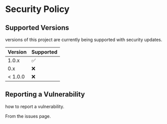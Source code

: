 # Security Policy

## Supported Versions

versions of this project are
currently being supported with security updates.

| Version | Supported          |
| ------- | ------------------ |
| 1.0.x   | :white_check_mark: |
| 0.x   | :x:                |
| < 1.0.0   | :x:                |

## Reporting a Vulnerability

how to report a vulnerability.

From the issues page.
